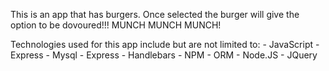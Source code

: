 This is an app that has burgers. Once selected the burger will give the option to be dovoured!!! MUNCH MUNCH MUNCH!


Technologies used for this app include but are not limited to:
    - JavaScript
    - Express
    - Mysql
    - Express
    - Handlebars
    - NPM
    - ORM
    - Node.JS
    - JQuery
